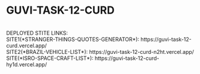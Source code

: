 # GUVI-TASK-12-CURD
<BR>
DEPLOYED STITE LINKS:
<BR>
SITE1(*STRANGER-THINGS-QUOTES-GENERATOR*):
https://guvi-task-12-curd.vercel.app/
<BR>
SITE2(*BRAZIL-VEHICLE-LIST*):
https://guvi-task-12-curd-n2ht.vercel.app/
<BR>
SITE(*ISRO-SPACE-CRAFT-LIST*):
https://guvi-task-12-curd-hy1d.vercel.app/
